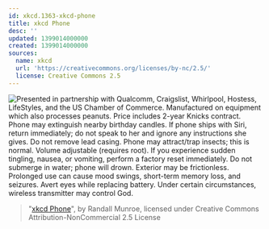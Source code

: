 ```yaml
---
id: xkcd.1363-xkcd-phone
title: xkcd Phone
desc: ''
updated: 1399014000000
created: 1399014000000
sources:
  name: xkcd
  url: 'https://creativecommons.org/licenses/by-nc/2.5/'
  license: Creative Commons 2.5
---
```

![Presented in partnership with Qualcomm, Craigslist, Whirlpool, Hostess, LifeStyles, and the US Chamber of Commerce. Manufactured on equipment which also processes peanuts. Price includes 2-year Knicks contract. Phone may extinguish nearby birthday candles. If phone ships with Siri, return immediately; do not speak to her and ignore any instructions she gives. Do not remove lead casing. Phone may attract/trap insects; this is normal. Volume adjustable (requires root). If you experience sudden tingling, nausea, or vomiting, perform a factory reset immediately. Do not submerge in water; phone will drown. Exterior may be frictionless. Prolonged use can cause mood swings, short-term memory loss, and seizures. Avert eyes while replacing battery. Under certain circumstances, wireless transmitter may control God.](https://imgs.xkcd.com/comics/xkcd_phone.png)
> "[xkcd Phone](https://xkcd.com/1363/)", by Randall Munroe, licensed under Creative Commons Attribution-NonCommercial 2.5 License
